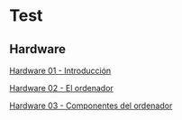 # Test
## Hardware
[Hardware 01 - Introducción](https://goo.gl/forms/xwGUqmNpoTFvMfck2 "Test Hardware 01 - Introducción")

[Hardware 02 - El ordenador](https://goo.gl/forms/CQVBlTmd0llG6Ar13 "Test Hardware 02 - El ordenador")

[Hardware 03 - Componentes del ordenador](https://goo.gl/forms/FMkOooWjNOGt3qyL2 "Test Hardware 03 - Componentes del ordenador")
